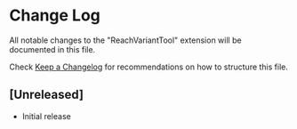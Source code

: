 # Change Log

All notable changes to the "ReachVariantTool" extension will be documented in this file.

Check [Keep a Changelog](http://keepachangelog.com/) for recommendations on how to structure this file.

## [Unreleased]

- Initial release